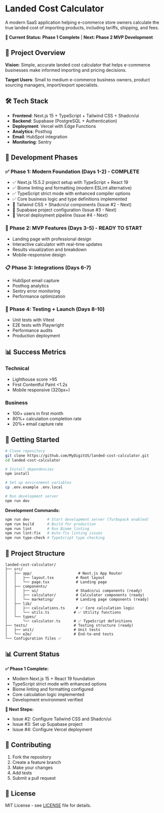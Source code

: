 # Landed Cost Calculator

A modern SaaS application helping e-commerce store owners calculate the true landed cost of importing products, including tariffs, shipping, and fees.

**🚀 Current Status: Phase 1 Complete** | **Next: Phase 2 MVP Development**

## 🎯 Project Overview

**Vision**: Simple, accurate landed cost calculator that helps e-commerce businesses make informed importing and pricing decisions.

**Target Users**: Small to medium e-commerce business owners, product sourcing managers, import/export specialists.

## 🛠️ Tech Stack

- **Frontend**: Next.js 15 + TypeScript + Tailwind CSS + Shadcn/ui
- **Backend**: Supabase (PostgreSQL + Authentication)
- **Deployment**: Vercel with Edge Functions
- **Analytics**: Posthog
- **Email**: HubSpot integration
- **Monitoring**: Sentry

## 🚀 Development Phases

### ✅ Phase 1: Modern Foundation (Days 1-2) - **COMPLETE**
- ✅ Next.js 15.5.2 project setup with TypeScript + React 19
- ✅ Biome linting and formatting (modern ESLint alternative)  
- ✅ TypeScript strict mode with enhanced compiler options
- ✅ Core business logic and type definitions implemented
- 🔄 Tailwind CSS + Shadcn/ui components (Issue #2 - Next)
- 🔄 Supabase project configuration (Issue #3 - Next)
- 🔄 Vercel deployment pipeline (Issue #4 - Next)

### 🎯 Phase 2: MVP Features (Days 3-5) - **READY TO START**
- Landing page with professional design
- Interactive calculator with real-time updates
- Results visualization and breakdown
- Mobile-responsive design

### 📋 Phase 3: Integrations (Days 6-7)
- HubSpot email capture
- Posthog analytics
- Sentry error monitoring
- Performance optimization

### 🚀 Phase 4: Testing + Launch (Days 8-10)
- Unit tests with Vitest
- E2E tests with Playwright
- Performance audits
- Production deployment

## 📊 Success Metrics

### Technical
- Lighthouse score >95
- First Contentful Paint <1.2s
- Mobile responsive (320px+)

### Business
- 100+ users in first month
- 80%+ calculation completion rate
- 20%+ email capture rate

## 🔧 Getting Started

```bash
# Clone repository
git clone https://github.com/MyDigitUS/landed-cost-calculator.git
cd landed-cost-calculator

# Install dependencies
npm install

# Set up environment variables
cp .env.example .env.local

# Run development server
npm run dev
```

**Development Commands:**
```bash
npm run dev        # Start development server (Turbopack enabled)
npm run build      # Build for production
npm run lint       # Run Biome linting
npm run lint:fix   # Auto-fix linting issues
npm run type-check # TypeScript type checking
```

## 📝 Project Structure

```
landed-cost-calculator/
├── src/
│   ├── app/                     # Next.js App Router
│   │   ├── layout.tsx          # Root layout
│   │   └── page.tsx            # Landing page
│   ├── components/
│   │   ├── ui/                 # Shadcn/ui components (ready)
│   │   ├── calculator/         # Calculator components (ready)
│   │   └── marketing/          # Landing page components (ready)
│   ├── lib/
│   │   ├── calculations.ts     # ✅ Core calculation logic
│   │   └── utils.ts           # ✅ Utility functions
│   └── types/
│       └── calculator.ts      # ✅ TypeScript definitions
├── tests/                     # Testing structure (ready)
│   ├── unit/                  # Unit tests
│   └── e2e/                   # End-to-end tests
└── Configuration files ✅
```

## 📊 Current Status

**✅ Phase 1 Complete:**
- Modern Next.js 15 + React 19 foundation
- TypeScript strict mode with enhanced options
- Biome linting and formatting configured
- Core calculation logic implemented
- Development environment verified

**🎯 Next Steps:**
- Issue #2: Configure Tailwind CSS and Shadcn/ui
- Issue #3: Set up Supabase project  
- Issue #4: Configure Vercel deployment

## 🤝 Contributing

1. Fork the repository
2. Create a feature branch
3. Make your changes
4. Add tests
5. Submit a pull request

## 📄 License

MIT License - see [LICENSE](LICENSE) file for details.